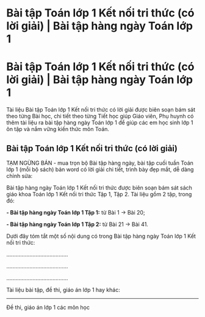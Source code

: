 # Bài tập Toán lớp 1 Kết nối tri thức (có lời giải) | Bài tập hàng ngày Toán lớp 1

# Bài tập Toán lớp 1 Kết nối tri thức (có lời giải) | Bài tập hàng ngày Toán lớp 1

Tài liệu Bài tập Toán lớp 1 Kết nối tri thức có lời giải được biên soạn bám sát theo từng Bài học, chi tiết theo từng Tiết học giúp Giáo viên, Phụ huynh có thêm tài liệu ra bài tập hàng ngày Toán lớp 1 để giúp các em học sinh lớp 1 ôn tập và nắm vững kiến thức môn Toán.

## Bài tập Toán lớp 1 Kết nối tri thức (có lời giải)

TẠM NGỪNG BÁN - mua trọn bộ Bài tập hàng ngày, bài tập cuối tuần Toán lớp 1 (mỗi bộ sách) bản word có lời giải chi tiết, trình bày đẹp mắt, dễ dàng chỉnh sửa:

Bài tập hàng ngày Toán lớp 1 Kết nối tri thức được biên soạn bám sát sách giáo khoa Toán lớp 1 Kết nối tri thức Tập 1, Tập 2. Tài liệu gồm 2 tập, trong đó:

**\- Bài tập hàng ngày Toán lớp 1 Tập 1:** từ Bài 1 → Bài 20;

**\- Bài tập hàng ngày Toán lớp 1 Tập 2:** từ Bài 21 → Bài 41.

Dưới đây tóm tắt một số nội dung có trong Bài tập hàng ngày Toán lớp 1 Kết nối tri thức:

........................................

........................................

........................................

Tài liệu bài tập, đề thi, giáo án lớp 1 hay khác:

* * *

Đề thi, giáo án lớp 1 các môn học
